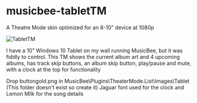 # musicbee-tabletTM
A Theatre Mode skin optimized for an 8-10" device at 1080p

![TabletTM](https://github.com/tedhinklater/musicbee-tabletTM/assets/66086488/f6d28423-5df4-45ae-92a6-6d8c922331d1)


I have a 10" Windows 10 Tablet on my wall running MusicBee, but it was fiddly to control.
This TM shows the current album art and 4 upcoming albums, has track skip buttons, an album skip button, play/pause and mute, with a clock at the top for functionality

Drop buttongold.png in MusicBee\Plugins\TheaterMode.List\Images\Tablet (This folder doesn't exist so create it)
Jaguar font used for the clock and Lemon Milk for the song details
